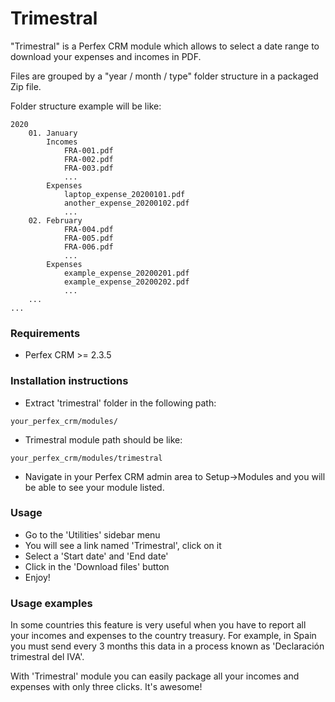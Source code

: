 # Trimestral

"Trimestral" is a Perfex CRM module which allows to select a date range to download your expenses and incomes in PDF.
 
Files are grouped by a "year / month / type" folder structure in a packaged Zip file.

Folder structure example will be like:

```
2020
    01. January
        Incomes
            FRA-001.pdf
            FRA-002.pdf
            FRA-003.pdf
            ...
        Expenses
            laptop_expense_20200101.pdf
            another_expense_20200102.pdf
            ...
    02. February
            FRA-004.pdf
            FRA-005.pdf
            FRA-006.pdf
            ...
        Expenses
            example_expense_20200201.pdf
            example_expense_20200202.pdf
            ...
    ...
...
```

### Requirements

- Perfex CRM >= 2.3.5


### Installation instructions

- Extract 'trimestral' folder in the following path:

`your_perfex_crm/modules/`

- Trimestral module path should be like:

`your_perfex_crm/modules/trimestral`

- Navigate in your Perfex CRM admin area to Setup->Modules and you will be able to see your module listed.

### Usage

- Go to the 'Utilities' sidebar menu
- You will see a link named 'Trimestral', click on it
- Select a 'Start date' and 'End date'
- Click in the 'Download files' button
- Enjoy! 

### Usage examples

In some countries this feature is very useful when you have to report all your incomes and expenses to the country treasury. For example, in Spain you must send every 3 months this data in a process known as 'Declaración trimestral del IVA'.  

With 'Trimestral' module you can easily package all your incomes and expenses with only three clicks. It's awesome! 
